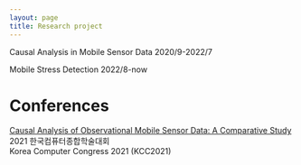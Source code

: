 ```yaml
---
layout: page
title: Research project
---
```


Causal Analysis in Mobile Sensor Data 2020/9-2022/7

Mobile Stress Detection 2022/8-now

# Conferences
[Causal Analysis of Observational Mobile Sensor Data: A Comparative Study](https://www.dbpia.co.kr/journal/articleDetail?nodeId=NODE10582857) \
2021 한국컴퓨터종합학술대회 \
Korea Computer Congress 2021 (KCC2021)

